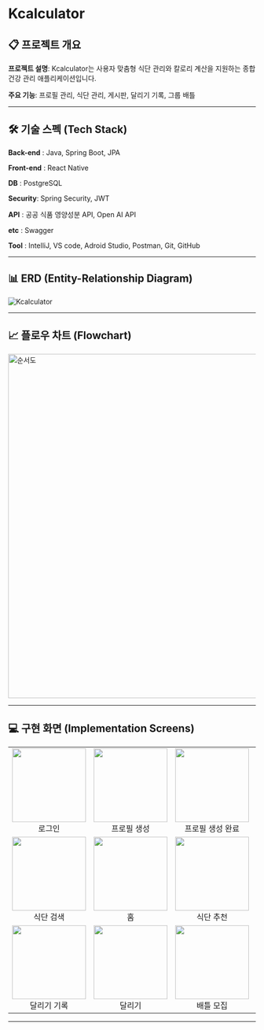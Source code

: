 # Kcalculator

## 📋 프로젝트 개요
 **프로젝트 설명**: Kcalculator는 사용자 맞춤형 식단 관리와 칼로리 계산을 지원하는 종합 건강 관리 애플리케이션입니다.
 
 **주요 기능**: 프로필 관리, 식단 관리, 게시판, 달리기 기록, 그룹 배틀 

---

## 🛠 기술 스펙 (Tech Stack)
**Back-end** : Java, Spring Boot, JPA

**Front-end** : React Native

**DB** : PostgreSQL

**Security**: Spring Security, JWT

**API** : 공공 식품 영양성분 API, Open AI API

**etc** : Swagger

**Tool** : IntelliJ, VS code, Adroid Studio, Postman, Git, GitHub

---

## 📊 ERD (Entity-Relationship Diagram)
![Kcalculator](https://github.com/user-attachments/assets/0b9d4931-991b-42f3-84e3-5460a69f93f8)

---

## 📈 플로우 차트 (Flowchart)
<img src="https://github.com/user-attachments/assets/1ccc5901-e093-48d6-adee-bfbee83d29d1" alt="순서도" width="700"/>


---
## 💻 구현 화면 (Implementation Screens)

<table>
  <tr>
    <td align="center"><img src="https://github.com/user-attachments/assets/864905a4-41a8-4d1a-ba10-165c756055e1" width="150"/><br>로그인</td>
    <td align="center"><img src="https://github.com/user-attachments/assets/a1ac24a7-8775-4c3f-93d7-9d9b9f9cd730" width="150"/><br>프로필 생성</td>
    <td align="center"><img src="https://github.com/user-attachments/assets/dc1a972b-7f40-4312-8ec8-04330019cef2" width="150"/><br>프로필 생성 완료</td>
    <td align="center"><img src="https://github.com/user-attachments/assets/2cbe996b-6354-4dec-831d-eb10d42efe0e" width="150"/><br>프로필 확인</td>
    <td align="center"><img src="https://github.com/user-attachments/assets/6a282134-31d6-4b2d-b5d4-79ef46ab6585" width="150"/><br>식단 관리</td>
  </tr>
  <tr>
    <td align="center"><img src="https://github.com/user-attachments/assets/d52ccc0e-ff03-4e90-a7aa-b96b8148e35b" width="150"/><br>식단 검색</td>
    <td align="center"><img src="https://github.com/user-attachments/assets/48e0b1ad-91da-4d22-bee8-812decf89e27" width="150"/><br>홈</td>
    <td align="center"><img src="https://github.com/user-attachments/assets/43933741-0ca5-45b7-9cf5-e448b3944cc2" width="150"/><br>식단 추천</td>
    <td align="center"><img src="https://github.com/user-attachments/assets/f44d5784-3703-4038-8823-bfb15783dde8" width="150"/><br>게시판</td>
    <td align="center"><img src="https://github.com/user-attachments/assets/f8337493-40ed-440c-b846-8807ce81f19d" width="150"/><br>댓글 및 좋아요</td>
  </tr>
  <tr>
    <td align="center"><img src="https://github.com/user-attachments/assets/b381f052-4f9f-4217-9166-46f2ba9da883" width="150"/><br>달리기 기록</td>
    <td align="center"><img src="https://github.com/user-attachments/assets/c0788802-285a-4499-ad38-3d694a8984d6" width="150"/><br>달리기</td>
    <td align="center"><img src="https://github.com/user-attachments/assets/9478b2ce-b56f-45de-88bf-2234e75f3b89" width="150"/><br>배틀 모집</td>
    <td align="center"><img src="https://github.com/user-attachments/assets/94396e07-3ff2-4fce-8f2b-e043291d5d25" width="150"/><br>내 배틀</td>
    <td align="center"><img src="https://github.com/user-attachments/assets/1386cba5-4dbf-40ea-b1b4-a8182c7e5fff" width="150"/><br>그룹 내 랭킹</td>
  </tr>
</table>
























---

